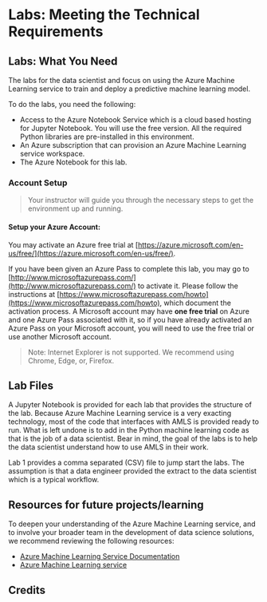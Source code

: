 # Labs: Meeting the Technical Requirements

## Labs: What You Need

The labs for the data scientist and focus on using the Azure Machine Learning service to train and deploy a predictive machine learning model.

To do the labs, you need the following:
- Access to the Azure Notebook Service which is a cloud based hosting for Jupyter Notebook. You will use the free version. All the required Python libraries are pre-installed in this environment.
- An Azure subscription that can provision an Azure Machine Learning service workspace.
- The Azure Notebook for this lab.

### Account Setup

>   Your instructor will guide you through the necessary steps to get the environment up and running.   

#### Setup your Azure Account:

You may activate an Azure free trial at [https://azure.microsoft.com/en-us/free/](https://azure.microsoft.com/en-us/free/).

If you have been given an Azure Pass to complete this lab, you may go to [http://www.microsoftazurepass.com/](http://www.microsoftazurepass.com/) to activate it.  Please follow the instructions at [https://www.microsoftazurepass.com/howto](https://www.microsoftazurepass.com/howto), which document the activation process.  A Microsoft account may have **one free trial** on Azure and one Azure Pass associated with it, so if you have already activated an Azure Pass on your Microsoft account, you will need to use the free trial or use another Microsoft account.

> Note: Internet Explorer is not supported. We recommend using Chrome, Edge, or, Firefox.

## Lab Files

A Jupyter Notebook is provided for each lab that provides the structure of the lab.  Because Azure Machine Learning service is a very exacting technology, most of the code that interfaces with AMLS is provided ready to run.  What is left undone is to add in the Python machine learning code as that is the job of a data scientist. Bear in mind, the goal of the labs is to help the data scientist understand how to use AMLS in their work.

Lab 1 provides a comma separated (CSV) file to jump start the labs.  The assumption is that a data engineer provided the extract to the data scientist which is a typical workflow.


## Resources for future projects/learning

To deepen your understanding of the Azure Machine Learning service, and to involve your broader team in the development of data science solutions, we recommend reviewing the following resources:

- [Azure Machine Learning Service Documentation](https://docs.microsoft.com/en-us/azure/machine-learning/service/)
- [Azure Machine Learning service](https://azure.microsoft.com/en-us/services/machine-learning-service/)

## Credits

